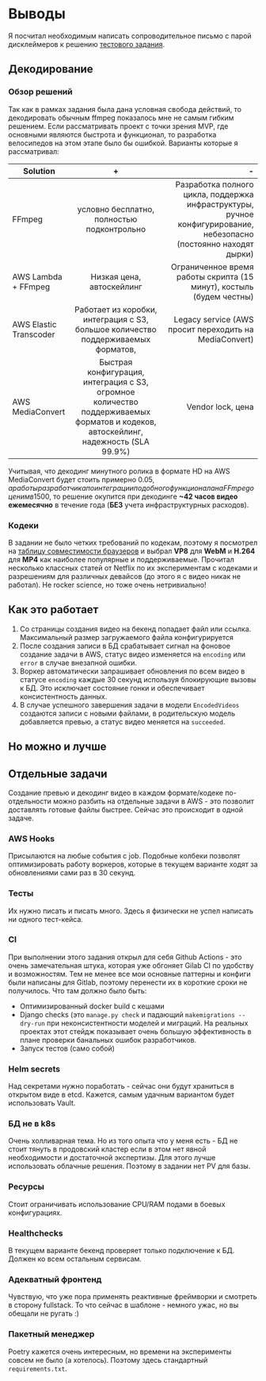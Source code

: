 # Выводы

Я посчитал необходимым написать сопроводительное письмо с парой дисклеймеров к
решению [тестового задания](https://docs.google.com/document/d/13uXcDHhmi_4psNHFZX5x-uJ8V8dOunKHjuVriPZKPqI).

## Декодирование

### Обзор решений

Так как в рамках задания была дана условная свобода действий, то декодировать обычным ffmpeg показалось мне не самым
гибким решением. Если рассматривать проект с точки зрения MVP, где основными являются быстрота и функционал, то
разработка велосипедов на этом этапе было бы ошибкой. Варианты которые я рассматривал:

| Solution | + | - |
| ------------- |:-------------:| -----:|
| FFmpeg   | условно бесплатно, полностью подконтрольно | Разработка полного цикла, поддержка инфраструктуры, ручное конфигурирование, небезопасно (постоянно находят дырки) |
| AWS Lambda + FFmpeg | Низкая цена, автоскейлинг | Ограниченное время работы скрипта (15 минут), костыль (будем честны) |
| AWS Elastic Transcoder | Работает из коробки, интеграция с S3, большое количество поддерживаемых форматов, | Legacy service (AWS просит переходить на MediaConvert)|
| AWS MediaConvert | Быстрая конфигурация, интеграция с S3, огромное количество поддерживаемых форматов и кодеков, автоскейлинг, надежность (SLA 99.9%) | Vendor lock, цена |

Учитывая, что декодинг минутного ролика в формате HD на AWS MediaConvert будет стоить примерно 0.05$, а работы
разработчика по интеграции подобного функционала на FFmpeg оценим в 1500$, то решение окупится при декодинге **~42 часов
видео ежемесячно** в течение года (**БЕЗ** учета инфраструктурных расходов).

### Кодеки

В задании не было четких требований по кодекам, поэтому я посмотрел
на [таблицу совместимости браузеров](https://www.encoding.com/html5-video-codec/) и выбрал **VP8** для **WebM** и
**H.264** для **MP4** как наиболее популярные и поддерживаемые. Прочитал несколько классных статей от Netflix по их
экспериментам с кодеками и разрешениям для различных девайсов (до этого я с видео никак не работал). Не rocker science,
но тоже очень нетривиально!

## Как это работает

1. Со страницы создания видео на бекенд попадает файл или ссылка. Максимальный размер загружаемого файла конфигурируется
2. После создания записи в БД срабатывает сигнал на фоновое создание задачи в AWS, статус видео изменяется на `encoding`
   или `error` в случае внезапной ошибки.
3. Воркер автоматически запрашивает обновления по всем видео в статусе `encoding` каждые 30 секунд используя блокирующие
   вызовы к БД. Это исключает состояние гонки и обеспечивает консистентность данных.
4. В случае успешного завершения задачи в модели `EncodedVideos` создаются записи с новыми файлами, в родительскую
   модель добавляется превью, а статус видео меняется на `succeeded`.

## Но можно и лучше

## Отдельные задачи

Создание превью и декодинг видео в каждом формате/кодеке по-отдельности можно разбить на отдельные задачи в AWS - это
позволит доставлять готовые файлы быстрее. Сейчас это происходит в одной задаче.

### AWS Hooks

Присылаются на любые события с job. Подобные колбеки позволят оптимизировать работу воркеров, которые в текущем варианте
ходят за обновлениями сами раз в 30 секунд.

### Тесты

Их нужно писать и писать много. Здесь я физически не успел написать ни одного тест-кейса.

### CI

При выполнении этого задания открыл для себя Github Actions - это очень замечательная штука, которая уже обгоняет Gilab
CI по удобству и возможностям. Тем не менее все мои основные паттерны и конфиги были написаны для Gitlab, поэтому
перенести их в короткие сроки не получилось. Что там должно было быть:

* Оптимизированный docker build с кешами
* Django checks (это `manage.py check` и падающий `makemigrations --dry-run` при неконсистентности моделей и миграций.
  На реальных проектах этот стейдж показывает очень большую эффективность в плане проверки банальных ошибок
  разработчиков.
* Запуск тестов (само собой)

### Helm secrets

Над секретами нужно поработать - сейчас они будут храниться в открытом виде в etcd. Кажется, самым удачным вариантом
будет использовать Vault.

### БД не в k8s

Очень холливарная тема. Но из того опыта что у меня есть - БД не стоит тянуть в продовский кластер если в этом нет явной
необходимости и достаточной экспертизы. Для этого лучше использовать облачные решения. Поэтому в задании нет PV для
базы.

### Ресурсы
Стоит ограничивать использование CPU/RAM подами в боевых конфигурациях.

### Healthchecks

В текущем варианте бекенд проверяет только подключение к БД. Должен ко всем остальным сервисам.

### Адекватный фронтенд

Чувствую, что уже пора применять реактивные фреймворки и смотреть в сторону fullstack. То что сейчас в шаблоне - немного
ужас, но вы обещали не ругать :)

### Пакетный менеджер

Poetry кажется очень интересным, но времени на эксперименты совсем не было (а хотелось). Поэтому здесь
стандартный `requirements.txt`.

